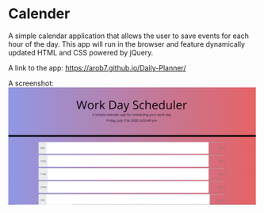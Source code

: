 # Calender
A simple calendar application that allows the user to save events for each hour of the day. 
This app will run in the browser and feature dynamically updated HTML and CSS powered by jQuery.

A link to the app: https://arob7.github.io/Daily-Planner/

A screenshot: <img src="images\screenshot.PNG" width="500">
